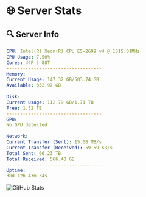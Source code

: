 # 🌐 Server Stats
## 🔍 Server Info
```yaml
CPU: Intel(R) Xeon(R) CPU E5-2699 v4 @ 1315.01MHz
CPU Usage: 7.50%
Cores: 44P | 88T
-----------------------------------
Memory:
Current Usage: 147.32 GB/503.74 GB
Available: 352.97 GB
-----------------------------------
Disk:
Current Usage: 112.79 GB/1.71 TB
Free: 1.52 TB
-----------------------------------
GPU:
No GPU detected
-----------------------------------
Network:
Current Transfer (Sent): 15.08 MB/s
Current Transfer (Received): 59.59 KB/s
Total Sent: 66.23 TB
Total Received: 566.40 GB
-----------------------------------
Uptime:
38d 12h 43m 34s
```
![GitHub Stats](https://img.shields.io/badge/Updated-2025-04-15_10:06:23-blue)